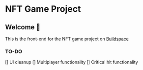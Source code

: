 # NFT Game Project

## **Welcome 👋**

This is the front-end for the NFT game project on [Buildspace](https://app.buildspace.so/courses/CO5cc2751b-e878-41c4-99fa-a614dc910ee9)

### TO-DO

[] UI cleanup
[] Multiplayer functionality
[] Critical hit functionality
